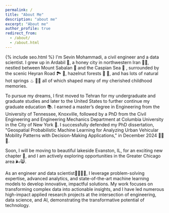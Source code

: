```yaml
---
permalink: /
title: "About Me"
description: "about me"
excerpt: "About me"
author_profile: true
redirect_from: 
  - /about/
  - /about.html
---
```

{% include seo.html %}
I'm Sevin Mohammadi, a civil engineer and a data scientist. I grew up in Ardabil 🏡, a honey city in northwestern Iran 🍯🐝, nestled between Mount Sabalan 🗻 and the Caspian Sea 🌊 , surrounded by the scenic Heyran Road 🏞 🍃, hazelnut forests 🌳 🌰, and has lots of natural hot springs ♨ 🏊‍♀️ all of which shaped many of my cherished childhood memories.

To pursue my dreams, I first moved to Tehran for my undergraduate and graduate studies and later to the United States to further continue my graduate education 📚. I earned a master’s degree in Engineering from the University of Tennessee, Knoxville, followed by a PhD from the Civil Engineering and Engineering Mechanics Department at Columbia University in the City of New York 🗽. I successfully defended my PhD dissertation, "Geospatial Probabilistic Machine Learning for Analyzing Urban Vehicular Mobility Patterns with Decision-Making Applications," in December 2024 👩‍🎓 🥳.

Soon, I will be moving to beautiful lakeside Evanston, IL, for an exciting new chapter 🤩, and I am actively exploring opportunities in the Greater Chicago area 🌬😸.

As an engineer and data scientist👷‍♀️👩‍💻, I leverage problem-solving expertise, advanced analytics, and state-of-the-art machine learning models to develop innovative, impactful solutions. My work focuses on transforming complex data into actionable insights, and I have led numerous high-impact applied research projects at the intersection of engineering, data science, and AI, demonstrating the transformative potential of technology.
